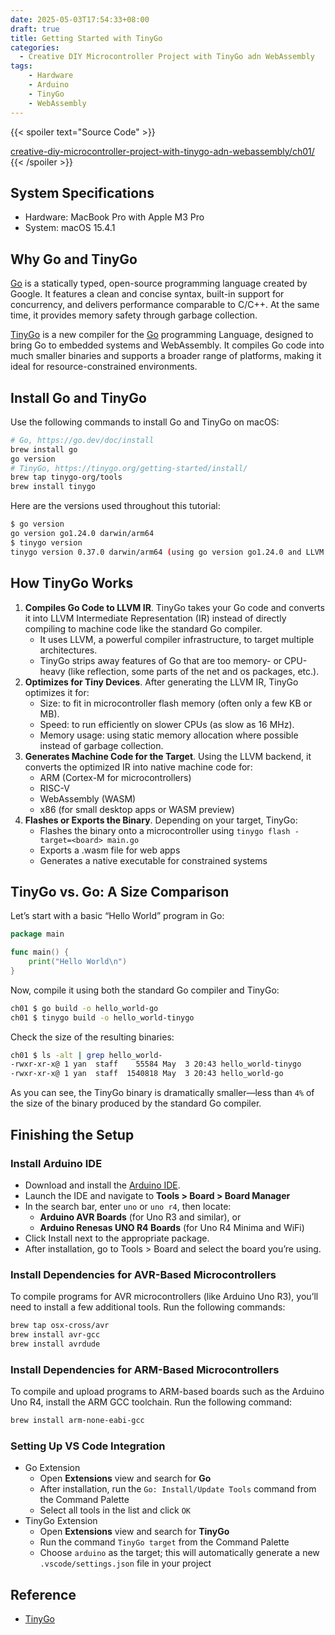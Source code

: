 ```yaml
---
date: 2025-05-03T17:54:33+08:00
draft: true
title: Getting Started with TinyGo
categories: 
  - Creative DIY Microcontroller Project with TinyGo adn WebAssembly
tags:
    - Hardware 
    - Arduino
    - TinyGo
    - WebAssembly
---
```

{{< spoiler text="Source Code" >}}

[creative-diy-microcontroller-project-with-tinygo-adn-webassembly/ch01/](https://github.com/Yanomic/creative-diy-microcontroller-project-with-tinygo-adn-webassembly/blob/main/ch01/)
{{< /spoiler >}}

## System Specifications
* Hardware: MacBook Pro with Apple M3 Pro
* System: macOS 15.4.1


## Why Go and TinyGo
[Go](https://go.dev/) is a statically typed, open-source programming language created by Google. It features a clean and concise syntax, built-in support for concurrency, and delivers performance comparable to C/C++. At the same time, it provides memory safety through garbage collection.

[TinyGo](https://tinygo.org/) is a new compiler for the [Go](https://go.dev/)  programming Language, designed to bring Go to embedded systems and WebAssembly. It compiles Go code into much smaller binaries and supports a broader range of platforms, making it ideal for resource-constrained environments.

## Install Go and TinyGo
Use the following commands to install Go and TinyGo on macOS:
```bash
# Go, https://go.dev/doc/install
brew install go
go version
# TinyGo, https://tinygo.org/getting-started/install/
brew tap tinygo-org/tools
brew install tinygo
```
Here are the versions used throughout this tutorial:
```bash
$ go version
go version go1.24.0 darwin/arm64
$ tinygo version
tinygo version 0.37.0 darwin/arm64 (using go version go1.24.0 and LLVM version 19.1.2)
```

## How TinyGo Works
1. **Compiles Go Code to LLVM IR**. TinyGo takes your Go code and converts it into LLVM Intermediate Representation (IR) instead of directly compiling to machine code like the standard Go compiler.
    * It uses LLVM, a powerful compiler infrastructure, to target multiple architectures.
	* TinyGo strips away features of Go that are too memory- or CPU-heavy (like reflection, some parts of the net and os packages, etc.).
2. **Optimizes for Tiny Devices**. After generating the LLVM IR, TinyGo optimizes it for:
	* Size: to fit in microcontroller flash memory (often only a few KB or MB).
	* Speed: to run efficiently on slower CPUs (as slow as 16 MHz).
	* Memory usage: using static memory allocation where possible instead of garbage collection.
3. **Generates Machine Code for the Target**. Using the LLVM backend, it converts the optimized IR into native machine code for:
    * ARM (Cortex-M for microcontrollers)
	* RISC-V
	* WebAssembly (WASM)
	* x86 (for small desktop apps or WASM preview)
4. **Flashes or Exports the Binary**. Depending on your target, TinyGo:
	* Flashes the binary onto a microcontroller using `tinygo flash -target=<board> main.go`
	* Exports a .wasm file for web apps
	* Generates a native executable for constrained systems

## TinyGo vs. Go: A Size Comparison
Let’s start with a basic “Hello World” program in Go:
```go
package main

func main() {
	print("Hello World\n")
}
```
Now, compile it using both the standard Go compiler and TinyGo:
```bash
ch01 $ go build -o hello_world-go
ch01 $ tinygo build -o hello_world-tinygo
```
Check the size of the resulting binaries:
```bash
ch01 $ ls -alt | grep hello_world-
-rwxr-xr-x@ 1 yan  staff    55584 May  3 20:43 hello_world-tinygo
-rwxr-xr-x@ 1 yan  staff  1540818 May  3 20:43 hello_world-go
```
As you can see, the TinyGo binary is dramatically smaller—less than `4%` of the size of the binary produced by the standard Go compiler.


## Finishing the Setup
### Install Arduino IDE
* Download and install the [Arduino IDE](https://www.arduino.cc/en/software).
* Launch the IDE and navigate to **Tools > Board > Board Manager**
* In the search bar, enter `uno` or `uno r4`, then locate:
	* **Arduino AVR Boards** (for Uno R3 and similar), or
	* **Arduino Renesas UNO R4 Boards** (for Uno R4 Minima and WiFi)
* Click Install next to the appropriate package.
* After installation, go to Tools > Board and select the board you’re using.

### Install Dependencies for AVR-Based Microcontrollers
To compile programs for AVR microcontrollers (like Arduino Uno R3), you’ll need to install a few additional tools. Run the following commands:
```bash
brew tap osx-cross/avr
brew install avr-gcc
brew install avrdude
```
### Install Dependencies for ARM-Based Microcontrollers
To compile and upload programs to ARM-based boards such as the Arduino Uno R4, install the ARM GCC toolchain. Run the following command:
```bash
brew install arm-none-eabi-gcc
```

### Setting Up VS Code Integration
* Go Extension
  * Open **Extensions** view and search for **Go**
  * After installation, run the `Go: Install/Update Tools` command from the Command Palette
  * Select all tools in the list and click `OK`
* TinyGo Extension
  * Open **Extensions** view and search for **TinyGo**
  * Run the command `TinyGo target` from the Command Palette
  * Choose `arduino` as the target; this will automatically generate a new `.vscode/settings.json` file in your project

## Reference
* [TinyGo](https://tinygo.org/)
